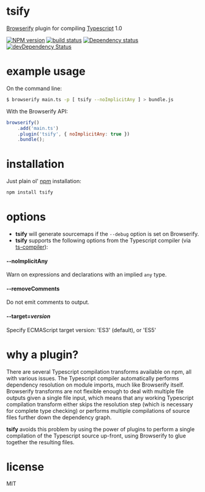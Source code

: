 # tsify

[Browserify](http://browserify.org/) plugin for compiling [Typescript](http://www.typescriptlang.org/) 1.0

[![NPM version](https://badge.fury.io/js/tsify.png)](http://badge.fury.io/js/tsify)
[![build status](https://secure.travis-ci.org/smrq/tsify.png)](http://travis-ci.org/smrq/tsify)
[![Dependency status](https://david-dm.org/smrq/tsify.png)](https://david-dm.org/smrq/tsify) [![devDependency Status](https://david-dm.org/smrq/tsify/dev-status.png)](https://david-dm.org/smrq/tsify#info=devDependencies)



# example usage

On the command line:

``` sh
$ browserify main.ts -p [ tsify --noImplicitAny ] > bundle.js
```

With the Browserify API:

``` js
browserify()
    .add('main.ts')
    .plugin('tsify', { noImplicitAny: true })
    .bundle();
```

# installation

Just plain ol' [npm](https://npmjs.org/) installation:

``` sh
npm install tsify
```

# options

* **tsify** will generate sourcemaps if the `--debug` option is set on Browserify.
* **tsify** supports the following options from the Typescript compiler (via [ts-compiler](https://github.com/jedmao/ts-compiler)):

#### --noImplicitAny

Warn on expressions and declarations with an implied `any` type.

#### --removeComments

Do not emit comments to output.

#### --target=*version*

Specify ECMAScript target version: 'ES3' (default), or 'ES5'

# why a plugin?

There are several Typescript compilation transforms available on npm, all with various issues.  The Typescript compiler automatically performs dependency resolution on module imports, much like Browserify itself.  Browserify transforms are not flexible enough to deal with multiple file outputs given a single file input, which means that any working Typescript compilation transform either skips the resolution step (which is necessary for complete type checking) or performs multiple compilations of source files further down the dependency graph.

**tsify** avoids this problem by using the power of plugins to perform a single compilation of the Typescript source up-front, using Browserify to glue together the resulting files.

# license

MIT
